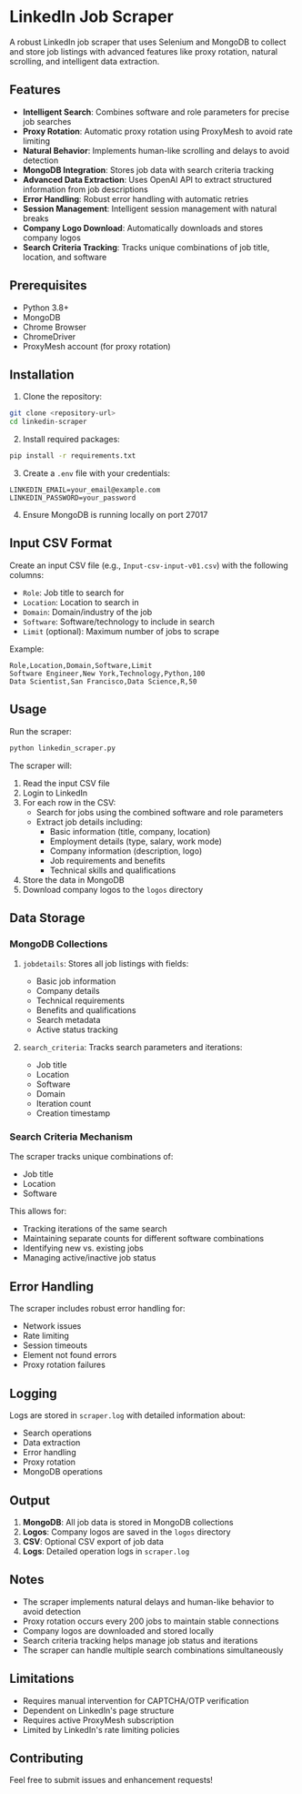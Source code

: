 # LinkedIn Job Scraper

A robust LinkedIn job scraper that uses Selenium and MongoDB to collect and store job listings with advanced features like proxy rotation, natural scrolling, and intelligent data extraction.

## Features

- **Intelligent Search**: Combines software and role parameters for precise job searches
- **Proxy Rotation**: Automatic proxy rotation using ProxyMesh to avoid rate limiting
- **Natural Behavior**: Implements human-like scrolling and delays to avoid detection
- **MongoDB Integration**: Stores job data with search criteria tracking
- **Advanced Data Extraction**: Uses OpenAI API to extract structured information from job descriptions
- **Error Handling**: Robust error handling with automatic retries
- **Session Management**: Intelligent session management with natural breaks
- **Company Logo Download**: Automatically downloads and stores company logos
- **Search Criteria Tracking**: Tracks unique combinations of job title, location, and software

## Prerequisites

- Python 3.8+
- MongoDB
- Chrome Browser
- ChromeDriver
- ProxyMesh account (for proxy rotation)

## Installation

1. Clone the repository:
```bash
git clone <repository-url>
cd linkedin-scraper
```

2. Install required packages:
```bash
pip install -r requirements.txt
```

3. Create a `.env` file with your credentials:
```
LINKEDIN_EMAIL=your_email@example.com
LINKEDIN_PASSWORD=your_password
```

4. Ensure MongoDB is running locally on port 27017

## Input CSV Format

Create an input CSV file (e.g., `Input-csv-input-v01.csv`) with the following columns:
- `Role`: Job title to search for
- `Location`: Location to search in
- `Domain`: Domain/industry of the job
- `Software`: Software/technology to include in search
- `Limit` (optional): Maximum number of jobs to scrape

Example:
```csv
Role,Location,Domain,Software,Limit
Software Engineer,New York,Technology,Python,100
Data Scientist,San Francisco,Data Science,R,50
```

## Usage

Run the scraper:
```bash
python linkedin_scraper.py
```

The scraper will:
1. Read the input CSV file
2. Login to LinkedIn
3. For each row in the CSV:
   - Search for jobs using the combined software and role parameters
   - Extract job details including:
     - Basic information (title, company, location)
     - Employment details (type, salary, work mode)
     - Company information (description, logo)
     - Job requirements and benefits
     - Technical skills and qualifications
4. Store the data in MongoDB
5. Download company logos to the `logos` directory

## Data Storage

### MongoDB Collections

1. `jobdetails`: Stores all job listings with fields:
   - Basic job information
   - Company details
   - Technical requirements
   - Benefits and qualifications
   - Search metadata
   - Active status tracking

2. `search_criteria`: Tracks search parameters and iterations:
   - Job title
   - Location
   - Software
   - Domain
   - Iteration count
   - Creation timestamp

### Search Criteria Mechanism

The scraper tracks unique combinations of:
- Job title
- Location
- Software

This allows for:
- Tracking iterations of the same search
- Maintaining separate counts for different software combinations
- Identifying new vs. existing jobs
- Managing active/inactive job status

## Error Handling

The scraper includes robust error handling for:
- Network issues
- Rate limiting
- Session timeouts
- Element not found errors
- Proxy rotation failures

## Logging

Logs are stored in `scraper.log` with detailed information about:
- Search operations
- Data extraction
- Error handling
- Proxy rotation
- MongoDB operations

## Output

1. **MongoDB**: All job data is stored in MongoDB collections
2. **Logos**: Company logos are saved in the `logos` directory
3. **CSV**: Optional CSV export of job data
4. **Logs**: Detailed operation logs in `scraper.log`

## Notes

- The scraper implements natural delays and human-like behavior to avoid detection
- Proxy rotation occurs every 200 jobs to maintain stable connections
- Company logos are downloaded and stored locally
- Search criteria tracking helps manage job status and iterations
- The scraper can handle multiple search combinations simultaneously

## Limitations

- Requires manual intervention for CAPTCHA/OTP verification
- Dependent on LinkedIn's page structure
- Requires active ProxyMesh subscription
- Limited by LinkedIn's rate limiting policies

## Contributing

Feel free to submit issues and enhancement requests!
